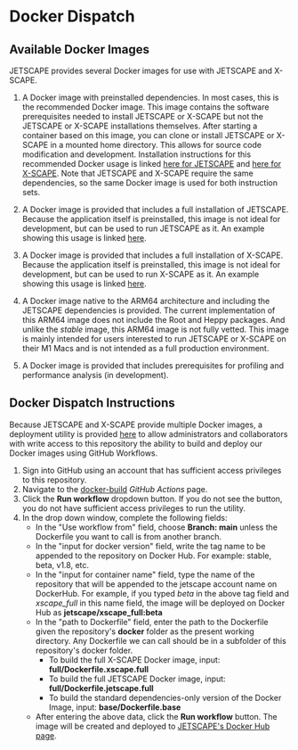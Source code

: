 # Docker Dispatch

## Available Docker Images

JETSCAPE provides several Docker images for use with JETSCAPE and X-SCAPE.

1. A Docker image with preinstalled dependencies.  In most cases, this is the recommended Docker image.  This image contains the software prerequisites needed to install JETSCAPE or X-SCAPE but not the JETSCAPE or X-SCAPE installations themselves.  After starting a container based on this image, you can clone or install JETSCAPE or X-SCAPE in a mounted home directory.  This allows for source code modification and development.  Installation instructions for this recommended Docker usage is linked [here for JETSCAPE](https://github.com/JETSCAPE/JETSCAPE/wiki/Doc.Installation.Docker) and [here for X-SCAPE](https://github.com/JETSCAPE/X-SCAPE/wiki/Doc.Installation.Docker).  Note that JETSCAPE and X-SCAPE require the same dependencies, so the same Docker image is used for both instruction sets.

2. A Docker image is provided that includes a full installation of JETSCAPE.  Because the application itself is preinstalled, this image is not ideal for development, but can be used to run JETSCAPE as it.  An example showing this usage is linked [here](https://github.com/JETSCAPE/JETSCAPE/wiki/Doc.Installation.Docker.Linux.Full).

3. A Docker image is provided that includes a full installation of X-SCAPE.  Because the application itself is preinstalled, this image is not ideal for development, but can be used to run X-SCAPE as it.  An example showing this usage is linked [here](https://github.com/JETSCAPE/X-SCAPE/wiki/Doc.Installation.Docker.Linux.Full).

4. A Docker image native to the ARM64 architecture and including the JETSCAPE dependencies is provided.  The current implementation of this ARM64 image does not include the Root and Heppy packages.  And unlike the *stable* image, this ARM64 image is not fully vetted.  This image is mainly intended for users interested to run JETSCAPE or X-SCAPE on their M1 Macs and is not intended as a full production environment.

5. A Docker image is provided that includes prerequisites for profiling and performance analysis (in development).

## Docker Dispatch Instructions

Because JETSCAPE and X-SCAPE provide multiple Docker images, a deployment utility is provided [here](https://github.com/JETSCAPE/TEST-EXAMPLES/actions/workflows/docker-deploy.yaml) to allow administrators and collaborators with write access to this repository the ability to build and deploy our Docker images using GitHub Workflows.

1. Sign into GitHub using an account that has sufficient access privileges to this repository.
2. Navigate to the [docker-build](https://github.com/JETSCAPE/TEST-EXAMPLES/actions/workflows/docker-deploy.yaml) *GitHub Actions* page.
3. Click the **Run workflow** dropdown button.  If you do not see the button, you do not have sufficient access privileges to run the utility.
4. In the drop down window, complete the following fields:
    * In the "Use workflow from" field, choose **Branch: main** unless the Dockerfile you want to call is from another branch.
    *  In the "input for docker version" field, write the tag name to be appended to the repository on Docker Hub.  For example: stable, beta, v1.8, etc.
    * In the "input for container name" field, type the name of the repository that will be appended to the jetscape account name on DockerHub.  For example, if you typed *beta* in the above tag field and *xscape_full* in this name field, the image will be deployed on Docker Hub as **jetscape/xscape_full:beta**
    * In the "path to Dockerfile" field, enter the path to the Dockerfile given the repository's **docker** folder as the present working directory.  Any Dockerfile we can call should be in a subfolder of this repository's docker folder.
        * To build the full X-SCAPE Docker image, input: **full/Dockerfile.xscape.full**
        * To build the full JETSCAPE Docker image, input: **full/Dockerfile.jetscape.full**
        * To build the standard dependencies-only version of the Docker Image, input: **base/Dockerfile.base**
    * After entering the above data, click the **Run workflow** button.  The image will be created and deployed to [JETSCAPE's Docker Hub page](https://hub.docker.com/u/jetscape).
